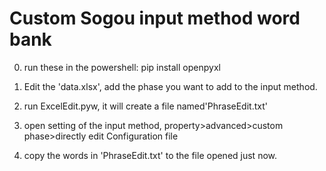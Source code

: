 # Custom Sogou input method word bank

0. run these in the powershell:
    pip install openpyxl

1. Edit  the 'data.xlsx', add the phase you want to add to the input method.

2. run ExcelEdit.pyw, it will create a file named'PhraseEdit.txt'

3. open setting of the input method, property>advanced>custom phase>directly edit Configuration file

4. copy the words in 'PhraseEdit.txt' to the file opened just now.
